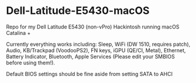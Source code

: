 # Dell-Latitude-E5430-macOS
Repo for my Dell Latitude E5430 (non-vPro) Hackintosh running macOS Catalina +

Currently everything works including: Sleep, WiFi (DW 1510, requires patch), Audio, KB/Trackpad (VoodooPS2), FN keys, iGPU (QE/CI, Metal), Ethernet, Battery Indicator, Bluetooth, Apple Services (Please edit your SMBIOS before using them!).

Default BIOS settings should be fine aside from setting SATA to AHCI


